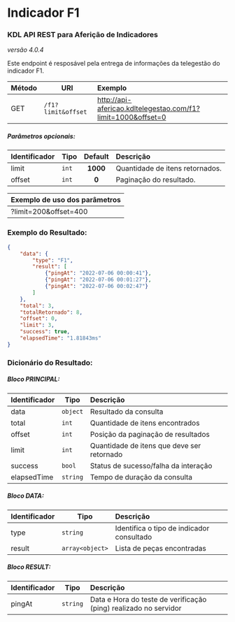 # Indicador F1
### KDL API REST para Aferição de Indicadores
*versão 4.0.4*

Este endpoint é resposável pela entrega de informações da telegestão do indicador F1.

| Método | URI             | Exemplo                                                      | 
| --- |--------------------|:-------------------------------------------------------------| 
| GET | `/f1?limit&offset` | http://api-afericao.kdltelegestao.com/f1?limit=1000&offset=0 |

##### Parâmetros opcionais:
| Identificador | Tipo   | Default   | Descrição                       | 
| -------------- | -------| :--------:|:--------------------------------| 
| limit          | `int`  |  **1000** | Quantidade de itens retornados. |
| offset     | `int`  |  **0**    | Paginação do resultado.         |

| Exemplo de uso dos parâmetros | 
|:------------------------------| 
| ?limit=200&offset=400         |

### Exemplo do Resultado:
``` json
{
    "data": {
        "type": "F1",
        "result": [
            {"pingAt": "2022-07-06 00:00:41"},
            {"pingAt": "2022-07-06 00:01:27"},
            {"pingAt": "2022-07-06 00:02:47"}
        ]
    },
    "total": 3,
    "totalRetornado": 8,
    "offset": 0,
    "limit": 3,
    "success": true,
    "elapsedTime": "1.81843ms"
}
```
### Dicionário do Resultado:
##### Bloco PRINCIPAL:
| Identificador | Tipo | Descrição                                  | 
|:--------------| ---------|:-------------------------------------------| 
| data          | `object` | Resultado da consulta                      | 
| total         | `int`    | Quantidade de itens encontrados            | 
| offset        | `int`    | Posição da paginação de resultados         |
| limit         | `int`    | Quantidade de itens que deve ser retornado |
| success       | `bool`   | Status de sucesso/falha da interação       | 
| elapsedTime   | `string` | Tempo de duração da consulta               | 

##### Bloco DATA:
| Identificador | Tipo | Descrição                                                | 
| :------ | ---------| :------------------------------------------                 | 
| type   | `string` | Identifica o tipo de indicador consultado                    | 
| result| `array<object>` | Lista de peças encontradas                             | 

##### Bloco RESULT:
| Identificador | Tipo     | Descrição                                                        | 
| :------------------- |----------|:-----------------------------------------------------------------| 
| pingAt | `string` | Data e Hora do teste de verificação (ping) realizado no servidor |